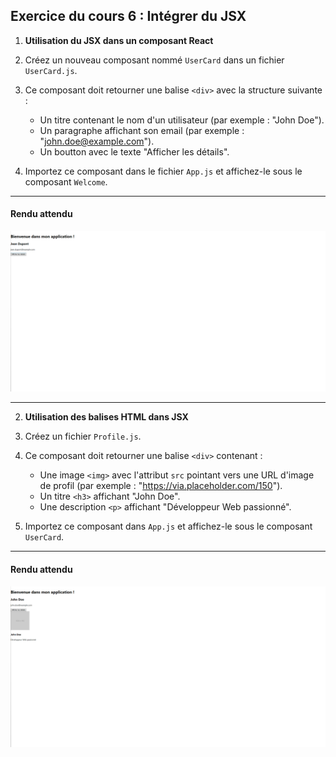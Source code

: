 ## Exercice du cours 6 : Intégrer du JSX

1. **Utilisation du JSX dans un composant React**

1. Créez un nouveau composant nommé `UserCard` dans un fichier `UserCard.js`.
2. Ce composant doit retourner une balise `<div>` avec la structure suivante :
   - Un titre contenant le nom d'un utilisateur (par exemple : "John Doe").
   - Un paragraphe affichant son email (par exemple : "john.doe@example.com").
   - Un boutton avec le texte "Afficher les détails".
3. Importez ce composant dans le fichier `App.js` et affichez-le sous le composant `Welcome`.

---

#### Rendu attendu
<img src="../img/rendu_exo_6_1.png" alt="rendu attendu de l'exercice">

---

2. **Utilisation des balises HTML dans JSX**

1. Créez un fichier `Profile.js`.
2. Ce composant doit retourner une balise `<div>` contenant :
   - Une image `<img>` avec l'attribut `src` pointant vers une URL d'image de profil (par exemple : "https://via.placeholder.com/150").
   - Un titre `<h3>` affichant "John Doe".
   - Une description `<p>` affichant "Développeur Web passionné".
3. Importez ce composant dans `App.js` et affichez-le sous le composant `UserCard`.

---

#### Rendu attendu
<img src="../img/rendu_exo_6_2.png" alt="rendu attendu de l'exercice">